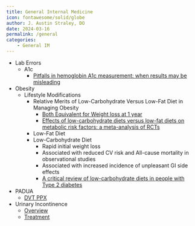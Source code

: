 ```yaml
---
title: General Internal Medicine
icon: fontawesome/solid/globe
author: J. Austin Straley, DO
date: 2024-03-16
permalink: /general
categories:
    - General IM
---
```

- Lab Errors
    - A1c
        - [Pitfalls in hemoglobin A1c measurement: when results may be misleading][3]
- Obesity
    - Lifestyle Modifications
        - Relative Merits of Low-Carbohydrate Versus Low-Fat Diet in Managing Obesity
            - [Both Equivalent for Weight loss at 1 year][4]
            - [Effects of low-carbohydrate diets versus low-fat diets on metabolic risk factors: a meta-analysis of RCTs][5]
        - Low-Fat Diet
        - Low-Carbohydrate Diet
            - Rapid initial weight loss
            - Associated with reduced CV risk and All-cause mortality in observational studies
            - Associated with increased incidence of unpleasant GI side effects
            - [A critical review of low-carbohydrate diets in people with Type 2 diabetes][6]
- PADUA
    - [DVT PPX][7]
- Urinary Incontinence
    - [Overview][8]
    - [Treatment][9]

[3]: https://pubmed.ncbi.nlm.nih.gov/24002631/{:target="_blank"}
[4]: https://pubmed.ncbi.nlm.nih.gov/26192936/{:target="_blank"}
[5]: https://pubmed.ncbi.nlm.nih.gov/23035144/{:target="_blank"}
[6]: https://pubmed.ncbi.nlm.nih.gov/26413954/{:target="_blank"}
[7]: https://pubmed.ncbi.nlm.nih.gov/20738765/{:target="_blank"}
[8]: https://pubmed.ncbi.nlm.nih.gov/27734727/{:target="_blank"}
[9]: https://pubmed.ncbi.nlm.nih.gov/26088072/{:target="_blank"}
